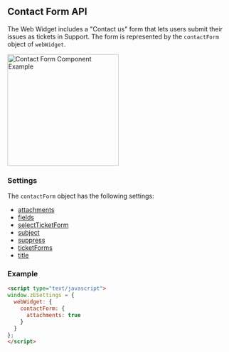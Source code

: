 
## Contact Form API

The Web Widget includes a "Contact us" form that lets users submit their issues as tickets in Support. The form is represented by the `contactForm` object of `webWidget`.

<img src="https://zen-marketing-documentation.s3.amazonaws.com/docs/en/web-widget/contactForm.png" alt="Contact Form Component Example" width="250px">

### Settings

The `contactForm` object has the following settings:

* [attachments](./settings#attachments)
* [fields](./settings#fields)
* [selectTicketForm](./settings#selectticketform)
* [subject](./settings#subject)
* [suppress](./settings#suppress)
* [ticketForms](./settings#ticketforms)
* [title](./settings#title)

<a name="example-contact-form"></a>
### Example

```html
<script type="text/javascript">
window.zESettings = {
  webWidget: {
    contactForm: {
      attachments: true
    }
  }
};
</script>
```
